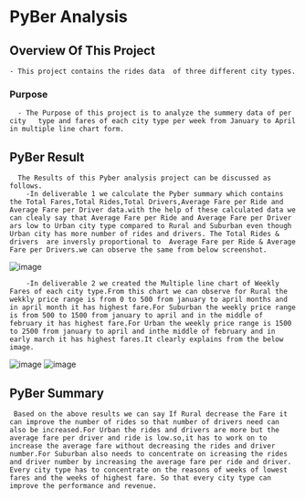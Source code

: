 # PyBer Analysis

## Overview Of This Project
    - This project contains the rides data  of three different city types.

### Purpose 
      - The Purpose of this project is to analyze the summery data of per city   type and fares of each city type per week from January to April in multiple line chart form.
##  PyBer Result
      The Results of this Pyber analysis project can be discussed as follows.
        -In deliverable 1 we calculate the Pyber summary which contains the Total Fares,Total Rides,Total Drivers,Average Fare per Ride and Average Fare per Driver data.with the help of these calculated data we can clealy say that Average Fare per Ride and Average Fare per Driver ars low to Urban city type compared to Rural and Suburban even though Urban city has more number of rides and drivers. The Total Rides & drivers  are inversly proportional to  Average Fare per Ride & Average Fare per Drivers.we can observe the same from below screenshot.
        
   ![image](https://user-images.githubusercontent.com/86328230/126812667-98bdec5d-8c2e-4fae-ba7b-9ff9f1477367.png)

        -In deliverable 2 we created the Multiple line chart of Weekly Fares of each city type.From this chart we can observe for Rural the wekkly price range is from 0 to 500 from january to april months and in april month it has highest fare.For Suburban the weekly price range is from 500 to 1500 from january to april and in the middle of february it has highest fare.For Urban the weekly price range is 1500 to 2500 from january to april and inthe middle of february and in early march it has highest fares.It clearly explains from the below image.
     
  ![image](https://user-images.githubusercontent.com/86328230/126812804-81054fe0-12f3-40eb-a118-bca401fa93ba.png)
  ![image](https://user-images.githubusercontent.com/86328230/126812901-89798b3d-d725-4cb6-98f9-d00977b31578.png)

  
        
## PyBer Summary
     Based on the above results we can say If Rural decrease the Fare it can improve the number of rides so that number of drivers need can also be increased.For Urban the rides and drivers are more but the average fare per driver and ride is low.so,it has to work on to increase the average fare without decreasing the rides and driver number.For Suburban also needs to concentrate on icreasing the rides and driver number by increasing the average fare per ride and driver. Every city type has to concentrate on the reasons of weeks of lowest fares and the weeks of highest fare. So that every city type can improve the performance and revenue.  
